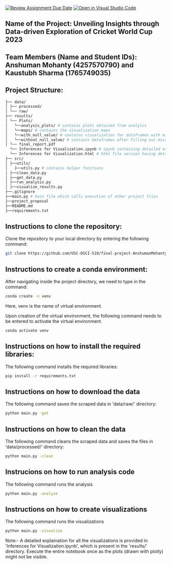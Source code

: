 [![Review Assignment Due Date](https://classroom.github.com/assets/deadline-readme-button-24ddc0f5d75046c5622901739e7c5dd533143b0c8e959d652212380cedb1ea36.svg)](https://classroom.github.com/a/h_LXMCrc)
[![Open in Visual Studio Code](https://classroom.github.com/assets/open-in-vscode-718a45dd9cf7e7f842a935f5ebbe5719a5e09af4491e668f4dbf3b35d5cca122.svg)](https://classroom.github.com/online_ide?assignment_repo_id=12837995&assignment_repo_type=AssignmentRepo)

## Name of the Project: Unveiling Insights through Data-driven Exploration of Cricket World Cup 2023

## Team Members (Name and Student IDs): Anshuman Mohanty (4257570790) and Kaustubh Sharma (1765749035)
## Project Structure:
 ```sh
├── data/
│ ├── processed/
│ └── raw/
├── results/
│ └── Plots/
│   └──analysis_plots/ # contains plots obtained from analysis
│   └──maps/ # contains the visualization maps
│   └──with_null_value/ # contains visualization for dataframes with missing values
│   └──without_null_value/ # contains dataframes after filling out missing values
│ └── final_report.pdf
   └── Inferences for Visualization.ipynb # ipynb containing detailed explanation for visualizations
   └── Inferences for Visualization.html # html file version having detailed explanation for visualizations
├── src/
│ ├──utils/
│   ├──utils.py # contains helper functions
│ ├──clean_data.py
│ ├──get_data.py
│ ├──run_analysis.py
│ ├──visualize_results.py
├──.gitignore
├──main.py # main file which calls execution of other project files
├──project_proposal
├──README.md
├──requirements.txt
  ```
## Instructions to clone the repository:
Clone the repository to your local directory by entering the following command:
  ```sh
  git clone https://github.com/USC-DSCI-510/final-project-AnshumanMohanty-2001.git
  ```

## Instructions to create a conda environment: 

After navigating inside the project directory, we need to type in the command: 
  ```sh
  conda create -n venv
  ```
Here, venv is the name of virtual environment.

Upon creation of the virtual environment, the following command needs to be entered to activate the virtual environment.
  ```sh
  conda activate venv
  ```

## Instructions on how to install the required libraries: 
The following command installs the required libraries: 
  ```sh
  pip install -r requirements.txt
  ```

## Instructions on how to download the data
The following command saves the scraped data in 'data/raw/' directory: 
  ```sh
  python main.py -get
  ```

## Instructions on how to clean the data
The following command cleans the scraped data and saves the files in 'data/processed/' directory: 
  ```sh
  python main.py -clean
  ```
## Instrucions on how to run analysis code
The following command runs the analysis
  ```sh
  python main.py -analyze
  ```

## Instructions on how to create visualizations
The following command runs the visualizations
  ```sh
  python main.py -visualize
  ```

Note:- A detailed explaination for all the visualizations is provided in 'Inferences for Visualization.ipynb', which is present in the 'results/' directory. Execute the entire notebook once as the plots (drawn with plotly) might not be visible. 
